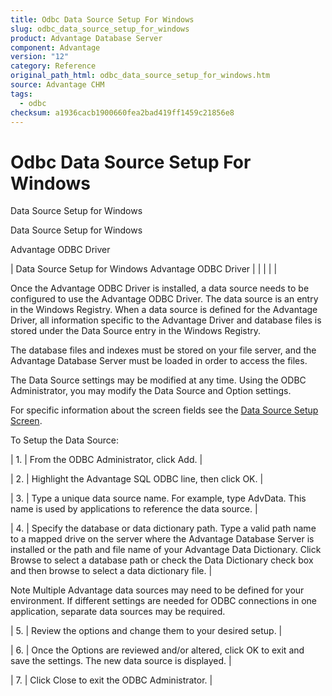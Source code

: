 ```yaml
---
title: Odbc Data Source Setup For Windows
slug: odbc_data_source_setup_for_windows
product: Advantage Database Server
component: Advantage
version: "12"
category: Reference
original_path_html: odbc_data_source_setup_for_windows.htm
source: Advantage CHM
tags:
  - odbc
checksum: a1936cacb1900660fea2bad419ff1459c21856e8
---
```


# Odbc Data Source Setup For Windows

Data Source Setup for Windows

Data Source Setup for Windows

Advantage ODBC Driver

| Data Source Setup for Windows  Advantage ODBC Driver |  |  |  |  |

Once the Advantage ODBC Driver is installed, a data source needs to be configured to use the Advantage ODBC Driver. The data source is an entry in the Windows Registry. When a data source is defined for the Advantage Driver, all information specific to the Advantage Driver and database files is stored under the Data Source entry in the Windows Registry.

The database files and indexes must be stored on your file server, and the Advantage Database Server must be loaded in order to access the files.

The Data Source settings may be modified at any time. Using the ODBC Administrator, you may modify the Data Source and Option settings.

For specific information about the screen fields see the [Data Source Setup Screen](odbc_data_source_setup_screen.md).

To Setup the Data Source:

| 1. | From the ODBC Administrator, click Add. |

| 2. | Highlight the Advantage SQL ODBC line, then click OK. |

| 3. | Type a unique data source name. For example, type AdvData. This name is used by applications to reference the data source. |

| 4. | Specify the database or data dictionary path. Type a valid path name to a mapped drive on the server where the Advantage Database Server is installed or the path and file name of your Advantage Data Dictionary. Click Browse to select a database path or check the Data Dictionary check box and then browse to select a data dictionary file. |

Note Multiple Advantage data sources may need to be defined for your environment. If different settings are needed for ODBC connections in one application, separate data sources may be required.

| 5. | Review the options and change them to your desired setup. |

| 6. | Once the Options are reviewed and/or altered, click OK to exit and save the settings. The new data source is displayed. |

| 7. | Click Close to exit the ODBC Administrator. |
